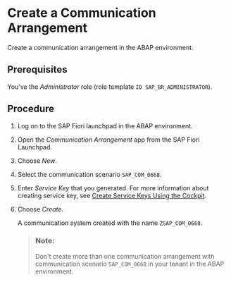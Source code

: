 <!-- loiob7a87fd525f04f1aa485dd5ddf4bf562 -->

# Create a Communication Arrangement

Create a communication arrangement in the ABAP environment.



<a name="loiob7a87fd525f04f1aa485dd5ddf4bf562__prereq_dm4_pyj_jpb"/>

## Prerequisites

You've the *Administrator* role \(role template `ID SAP_BR_ADMINISTRATOR`\).



## Procedure

1.  Log on to the SAP Fiori launchpad in the ABAP environment.

2.  Open the *Communication Arrangement* app from the SAP Fiori Launchpad.

3.  Choose *New*.

4.  Select the communication scenario `SAP_COM_0668`.

5.  Enter *Service Key* that you generated. For more information about creating service key, see [Create Service Keys Using the Cockpit](https://help.sap.com/viewer/65de2977205c403bbc107264b8eccf4b/Cloud/en-US/cdf4f200db3e4c248fa67401937b2f78.html).

6.  Choose *Create*.

    A communication system created with the name `ZSAP_COM_0668`.

    > ### Note:  
    > Don't create more than one communication arrangement with communication scenario `SAP_COM_0668` in your tenant in the ABAP environment.


